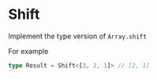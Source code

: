 # Shift

Implement the type version of ```Array.shift```

For example

```typescript
type Result = Shift<[3, 2, 1]> // [2, 1]
`